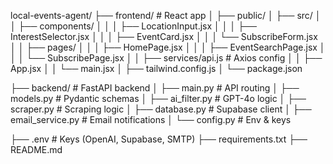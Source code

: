 local-events-agent/
├── frontend/                        # React app
│   ├── public/
│   ├── src/
│   │   ├── components/
│   │   │   ├── LocationInput.jsx
│   │   │   ├── InterestSelector.jsx
│   │   │   ├── EventCard.jsx
│   │   │   └── SubscribeForm.jsx
│   │   ├── pages/
│   │   │   ├── HomePage.jsx
│   │   │   ├── EventSearchPage.jsx
│   │   │   └── SubscribePage.jsx
│   │   ├── services/api.js         # Axios config
│   │   ├── App.jsx
│   │   └── main.jsx
│   ├── tailwind.config.js
│   └── package.json

├── backend/                        # FastAPI backend
│   ├── main.py                     # API routing
│   ├── models.py                   # Pydantic schemas
│   ├── ai_filter.py                # GPT-4o logic
│   ├── scraper.py                  # Scraping logic
│   ├── database.py                 # Supabase client
│   ├── email_service.py            # Email notifications
│   └── config.py                   # Env & keys

├── .env                            # Keys (OpenAI, Supabase, SMTP)
├── requirements.txt
├── README.md
